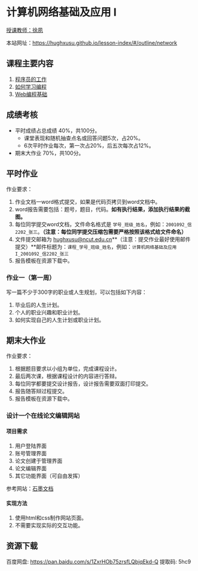 # 计算机网络基础及应用 Ⅰ

[授课教师：徐夙](https://hughxusu.github.io/lesson-index/#/c-teacher)

本站网址：https://hughxusu.github.io/lesson-index/#/outline/network

## 课程主要内容

1. [程序员的工作](https://hughxusu.github.io/lesson-index/#/a-coder-work) 
2. [如何学习编程](https://hughxusu.github.io/lesson-index/#/b-how-study)
1. [Web编程基础](https://hughxusu.github.io/lesson-web/#/)

## 成绩考核

* 平时成绩占总成绩 40%，共100分。
  * 课堂表现和随机抽查点名或回答问题5次，占20%。
  * 6次平时作业每次，第一次占20%，后五次每次占12%。
* 期末大作业 70%，共100分。

## 平时作业

作业要求：

1. 作业文档一word格式提交，如果是代码页拷贝到word文档中。
2. word报告需要包括：题号，题目，代码。**如有执行结果，添加执行结果的截图。**
3. 每位同学提交word文档，文件命名格式是 `学号_班级_姓名`，例如：`2001092_信2202_张三`。**（注意：每位同学提交压缩包需要严格按照该格式给文件命名）**
4. 文件提交邮箱为 hughxusu@ncut.edu.cn**（注意：提交作业最好使用邮件提交）**邮件标题为：`课程_学号_班级_姓名`，例如：`计算机网络基础及应用I_2001092_信2202_张三`
5. 报告模板在资源下载中。

### 作业一（第一周）

写一篇不少于300字的职业或人生规划，可以包括如下内容：

1. 毕业后的人生计划。
2. 个人的职业兴趣和职业计划。
3. 如何实现自己的人生计划或职业计划。

## 期末大作业

作业要求：

1. 根据题目要求以小组为单位，完成课程设计。
2. 最后两次课，根据课程设计的内容进行答辩。
3. 每位同学都要提交设计报告，设计报告需要双面打印提交。
4. 报告随答辩过程提交。
5. 报告模板在资源下载中。

### **设计一个在线论文编辑网站**

#### 项目需求

1. 用户登陆界面
2. 账号管理界面
3. 论文创建于管理界面
4. 论文编辑界面
5. 其它功能界面（可自由发挥）

参考网站：[石墨文档](https://shimo.im/)

#### 实现方法

1. 使用html和css制作网站页面。
2. 不需要实现实际的交互功能。

## 资源下载

百度网盘: https://pan.baidu.com/s/1ZxrHOb75zrsfLQbjqEkd-Q 提取码: 5hc9 
